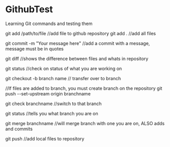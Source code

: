 # GithubTest
Learning Git commands and testing them

git add /path/to/file //add file to github repository
git add . //add all files

git commit -m "Your message here" //add a commit with a message, message must be in quotes

git diff //shows the difference between files and whats in repository 

git status //check on status of what you are working on

git checkout -b branch name // transfer over to branch

//If files are added to branch, you must create branch on the repository
git push --set-upstream origin branchname

git check branchname //switch to that branch

git status //tells you what branch you are on

git merge branchname //will merge branch with one you are on, ALSO adds and commits 

git push //add local files to repository



